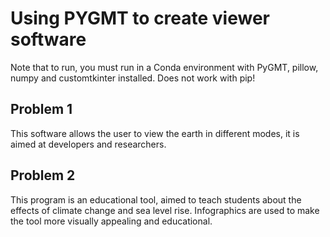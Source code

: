 # Using PYGMT to create viewer software
Note that to run, you must run in a Conda environment with PyGMT, pillow, numpy and customtkinter installed. Does not work with pip! 
## Problem 1
This software allows the user to view the earth in different modes, it is aimed at developers and researchers.
## Problem 2
This program is an educational tool, aimed to teach students about the effects of climate change and sea level rise. Infographics are used to make the tool more visually appealing and educational.

